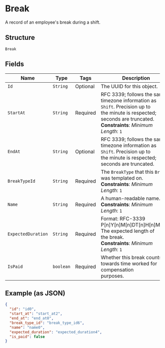 
# Break

A record of an employee's break during a shift.

## Structure

`Break`

## Fields

| Name | Type | Tags | Description | Getter |
|  --- | --- | --- | --- | --- |
| `Id` | `String` | Optional | The UUID for this object. | String getId() |
| `StartAt` | `String` | Required | RFC 3339; follows the same timezone information as `Shift`. Precision up to<br>the minute is respected; seconds are truncated.<br>**Constraints**: *Minimum Length*: `1` | String getStartAt() |
| `EndAt` | `String` | Optional | RFC 3339; follows the same timezone information as `Shift`. Precision up to<br>the minute is respected; seconds are truncated. | String getEndAt() |
| `BreakTypeId` | `String` | Required | The `BreakType` that this `Break` was templated on.<br>**Constraints**: *Minimum Length*: `1` | String getBreakTypeId() |
| `Name` | `String` | Required | A human-readable name.<br>**Constraints**: *Minimum Length*: `1` | String getName() |
| `ExpectedDuration` | `String` | Required | Format: RFC-3339 P[n]Y[n]M[n]DT[n]H[n]M[n]S. The expected length of<br>the break.<br>**Constraints**: *Minimum Length*: `1` | String getExpectedDuration() |
| `IsPaid` | `boolean` | Required | Whether this break counts towards time worked for compensation<br>purposes. | boolean getIsPaid() |

## Example (as JSON)

```json
{
  "id": "id0",
  "start_at": "start_at2",
  "end_at": "end_at0",
  "break_type_id": "break_type_id6",
  "name": "name0",
  "expected_duration": "expected_duration4",
  "is_paid": false
}
```

